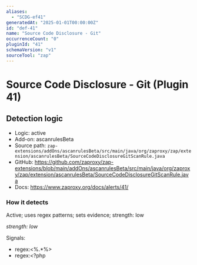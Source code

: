```yaml
---
aliases:
  - "SCDG-ef41"
generatedAt: "2025-01-01T00:00:00Z"
id: "def-41"
name: "Source Code Disclosure - Git"
occurrenceCount: "0"
pluginId: "41"
schemaVersion: "v1"
sourceTool: "zap"
---
```


# Source Code Disclosure - Git (Plugin 41)

## Detection logic

- Logic: active
- Add-on: ascanrulesBeta
- Source path: `zap-extensions/addOns/ascanrulesBeta/src/main/java/org/zaproxy/zap/extension/ascanrulesBeta/SourceCodeDisclosureGitScanRule.java`
- GitHub: https://github.com/zaproxy/zap-extensions/blob/main/addOns/ascanrulesBeta/src/main/java/org/zaproxy/zap/extension/ascanrulesBeta/SourceCodeDisclosureGitScanRule.java
- Docs: https://www.zaproxy.org/docs/alerts/41/

### How it detects

Active; uses regex patterns; sets evidence; strength: low

_strength: low_

Signals:
- regex:<%.*%>
- regex:<?php

